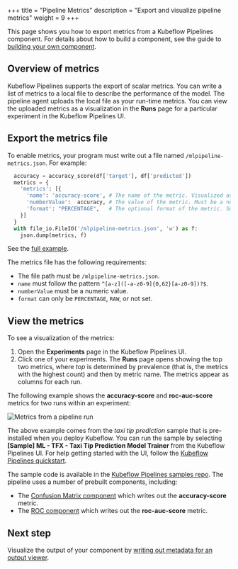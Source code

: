 +++
title = "Pipeline Metrics"
description = "Export and visualize pipeline metrics"
weight = 9
+++

This page shows you how to export metrics from a Kubeflow Pipelines component. 
For details about how to build a component, see the guide to 
[building your own component](/docs/pipelines/sdk/build-component/).
 
## Overview of metrics

Kubeflow Pipelines supports the export of scalar metrics. You can write a list
of metrics to a local file to describe the performance of the model. The
pipeline agent uploads the local file as your run-time metrics. You can view the
uploaded metrics as a visualization in the **Runs** page for a particular
experiment in the Kubeflow Pipelines UI.
 
## Export the metrics file

To enable metrics, your program must write out a file named 
`/mlpipeline-metrics.json`. For example:

```Python
  accuracy = accuracy_score(df['target'], df['predicted'])
  metrics = {
    'metrics': [{
      'name': 'accuracy-score', # The name of the metric. Visualized as the column name in the runs table.
      'numberValue':  accuracy, # The value of the metric. Must be a numeric value.
      'format': "PERCENTAGE",   # The optional format of the metric. Supported values are "RAW" (displayed in raw format) and "PERCENTAGE" (displayed in percentage format).
    }]
  }
  with file_io.FileIO('/mlpipeline-metrics.json', 'w') as f:
    json.dump(metrics, f)
```

See the 
[full example](https://github.com/kubeflow/pipelines/blob/master/components/local/confusion_matrix/src/confusion_matrix.py).

The metrics file has the following requirements:

* The file path must be `/mlpipeline-metrics.json`.
* `name` must follow the pattern `^[a-z]([-a-z0-9]{0,62}[a-z0-9])?$`.
* `numberValue` must be a numeric value.
* `format` can only be `PERCENTAGE`, `RAW`, or not set.

## View the metrics

To see a visualization of the metrics:

1. Open the **Experiments** page in the Kubeflow Pipelines UI.
1. Click one of your experiments. The **Runs** page opens showing the top two 
  metrics, where *top* is determined by prevalence (that is, the metrics with 
  the highest count) and then by metric name. 
  The metrics appear as columns for each run.
  
The following example shows the **accuracy-score** and 
**roc-auc-score** metrics for two runs within an experiment:

<img src="/docs/images/taxi-tip-run-scores.png" 
  alt="Metrics from a pipeline run"
  class="mt-3 mb-3 border border-info rounded">

The above example comes from the *taxi tip prediction* sample that is
pre-installed when you deploy Kubeflow. You can run the sample by selecting **[Sample]
ML - TFX - Taxi Tip Prediction Model Trainer** from the Kubeflow Pipelines UI.
For help getting started with the UI, follow the 
[Kubeflow Pipelines quickstart](/docs/pipelines/pipelines-quickstart/).

The sample code is available in the [Kubeflow Pipelines samples 
repo](https://github.com/kubeflow/pipelines/tree/master/samples/tfx). The
pipeline uses a number of prebuilt components, including:

* The [Confusion Matrix 
  component](https://github.com/kubeflow/pipelines/blob/master/components/local/confusion_matrix/src/confusion_matrix.py)
  which writes out the **accuracy-score** metric.
* The [ROC 
  component](https://github.com/kubeflow/pipelines/blob/master/components/local/roc/src/roc.py)
  which writes out the **roc-auc-score** metric.

## Next step

Visualize the output of your component by [writing out metadata for an output 
viewer](/docs/pipelines/metrics/output-viewer/).
